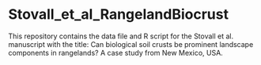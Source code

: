 # Stovall_et_al_RangelandBiocrust
This repository contains the data file and R script for the Stovall et al. manuscript with the title: Can biological soil crusts be prominent landscape components in rangelands? A case study from New Mexico, USA. 
